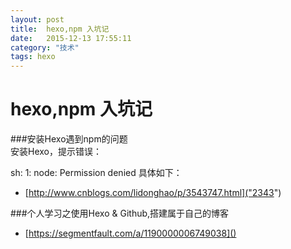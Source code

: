 ```yaml
---
layout: post
title:  hexo,npm 入坑记
date:   2015-12-13 17:55:11
category: "技术"
tags: hexo 
---
```



# hexo,npm 入坑记

###安装Hexo遇到npm的问题   
安装Hexo，提示错误：

sh: 1: node: Permission denied
具体如下：         
+ [http://www.cnblogs.com/lidonghao/p/3543747.html]("2343")  

###个人学习之使用Hexo & Github,搭建属于自己的博客
+ [https://segmentfault.com/a/1190000006749038]()


